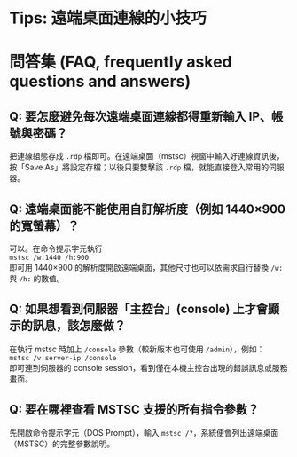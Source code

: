 # Tips: 遠端桌面連線的小技巧

# 問答集 (FAQ, frequently asked questions and answers)

## Q: 要怎麼避免每次遠端桌面連線都得重新輸入 IP、帳號與密碼？
把連線組態存成 `.rdp` 檔即可。在遠端桌面（mstsc）視窗中輸入好連線資訊後，按「Save As」將設定存檔；以後只要雙擊該 `.rdp` 檔，就能直接登入常用的伺服器。

## Q: 遠端桌面能不能使用自訂解析度（例如 1440×900 的寬螢幕）？
可以。在命令提示字元執行  
`mstsc /w:1440 /h:900`  
即可用 1440×900 的解析度開啟遠端桌面，其他尺寸也可以依需求自行替換 `/w:` 與 `/h:` 的數值。

## Q: 如果想看到伺服器「主控台」(console) 上才會顯示的訊息，該怎麼做？
在執行 mstsc 時加上 `/console` 參數（較新版本也可使用 `/admin`），例如：  
`mstsc /v:server-ip /console`  
即可連到伺服器的 console session，看到僅在本機主控台出現的錯誤訊息或服務畫面。

## Q: 要在哪裡查看 MSTSC 支援的所有指令參數？
先開啟命令提示字元（DOS Prompt），輸入 `mstsc /?`，系統便會列出遠端桌面（MSTSC）的完整參數說明。